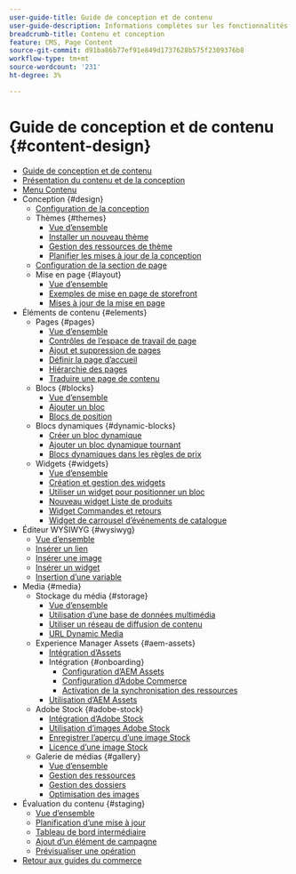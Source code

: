 ```yaml
---
user-guide-title: Guide de conception et de contenu
user-guide-description: Informations complètes sur les fonctionnalités de contenu et de conception pour les administrateurs Adobe Commerce et les Magento Open Sources et les spécialistes du marketing en ligne.
breadcrumb-title: Contenu et conception
feature: CMS, Page Content
source-git-commit: d91ba86b77ef91e849d1737628b575f2309376b8
workflow-type: tm+mt
source-wordcount: '231'
ht-degree: 3%

---
```



# Guide de conception et de contenu {#content-design}

- [Guide de conception et de contenu](guide-overview.md)
- [Présentation du contenu et de la conception](introduction.md)
- [Menu Contenu](content-menu.md)
- Conception {#design}
   - [Configuration de la conception](configuration.md)
   - Thèmes {#themes}
      - [Vue d’ensemble](themes.md)
      - [Installer un nouveau thème](theme-install.md)
      - [Gestion des ressources de thème](theme-assets.md)
      - [Planifier les mises à jour de la conception](schedule.md)
   - [Configuration de la section de page](page-setup.md)
   - Mise en page {#layout}
      - [Vue d’ensemble](page-layout.md)
      - [Exemples de mise en page de storefront](page-layout-examples.md)
      - [Mises à jour de la mise en page](layout-updates.md)
- Éléments de contenu {#elements}
   - Pages {#pages}
      - [Vue d’ensemble](pages.md)
      - [Contrôles de l’espace de travail de page](pages-workspace.md)
      - [Ajout et suppression de pages](page-add.md)
      - [Définir la page d’accueil](page-home-new.md)
      - [Hiérarchie des pages](page-hierarchy.md)
      - [Traduire une page de contenu](page-translate.md)
   - Blocs {#blocks}
      - [Vue d’ensemble](blocks.md)
      - [Ajouter un bloc](block-add.md)
      - [Blocs de position](block-position.md)
   - Blocs dynamiques {#dynamic-blocks}
      - [Créer un bloc dynamique](dynamic-blocks.md)
      - [Ajouter un bloc dynamique tournant](dynamic-blocks-rotate.md)
      - [Blocs dynamiques dans les règles de prix](dynamic-blocks-price-rules.md)
   - Widgets {#widgets}
      - [Vue d’ensemble](widgets.md)
      - [Création et gestion des widgets](widget-create.md)
      - [Utiliser un widget pour positionner un bloc](widget-static-block.md)
      - [Nouveau widget Liste de produits](widget-new-products-list.md)
      - [Widget Commandes et retours](widget-orders-returns.md)
      - [Widget de carrousel d’événements de catalogue](widget-event-carousel.md)
- Éditeur WYSIWYG {#wysiwyg}
   - [Vue d’ensemble](editor.md)
   - [Insérer un lien](editor-insert-link.md)
   - [Insérer une image](editor-insert-image.md)
   - [Insérer un widget](editor-widget.md)
   - [Insertion d’une variable](editor-insert-variable.md)
- Media {#media}
   - Stockage du média {#storage}
      - [Vue d’ensemble](media-storage.md)
      - [Utilisation d’une base de données multimédia](media-storage-database.md)
      - [Utiliser un réseau de diffusion de contenu](media-storage-content-delivery-network.md)
      - [URL Dynamic Media](catalog-urls-dynamic-media.md)
   - Experience Manager Assets {#aem-assets}
      - [Intégration d’Assets](aem-assets.md)
      - Intégration {#onboarding}
         - [Configuration d’AEM Assets](aem-assets-configure-aem.md)
         - [Configuration d’Adobe Commerce](aem-assets-configure-commerce.md)
         - [Activation de la synchronisation des ressources](aem-assets-setup-synchronization.md)
      - [Utilisation d’AEM Assets](aem-assets-manage.md)
   - Adobe Stock {#adobe-stock}
      - [Intégration d’Adobe Stock](adobe-stock.md)
      - [Utilisation d’images Adobe Stock](adobe-stock-manage.md)
      - [Enregistrer l’aperçu d’une image Stock](adobe-stock-save-preview.md)
      - [Licence d’une image Stock](adobe-stock-license-image.md)
   - Galerie de médias {#gallery}
      - [Vue d’ensemble](media-gallery.md)
      - [Gestion des ressources](media-gallery-asset-management.md)
      - [Gestion des dossiers](media-gallery-folder-management.md)
      - [Optimisation des images](media-gallery-image-optimization.md)
- Évaluation du contenu {#staging}
   - [Vue d’ensemble](content-staging.md)
   - [Planification d’une mise à jour](content-staging-scheduled-update.md)
   - [Tableau de bord intermédiaire](content-staging-dashboard.md)
   - [Ajout d’un élément de campagne](content-staging-add-item.md)
   - [Prévisualiser une opération](content-staging-preview.md)
- [Retour aux guides du commerce](https://experienceleague.adobe.com/en/docs/commerce-admin/user-guides/home)

